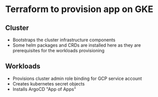 # Terraform to provision app on GKE

## Cluster 

- Bootstraps the cluster infrastructure components
- Some helm packages and CRDs are installed here as they are prerequisites for the workloads provisioning

## Workloads

- Provisions cluster admin role binding for GCP service account
- Creates kubernetes secret objects
- Installs ArgoCD "App of Apps"
